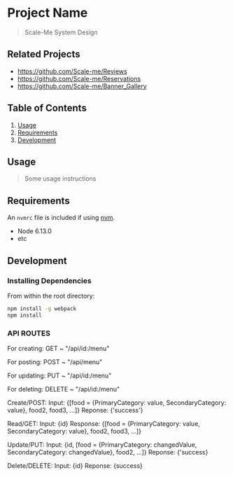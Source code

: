 # Project Name

> Scale-Me System Design

## Related Projects

  - https://github.com/Scale-me/Reviews
  - https://github.com/Scale-me/Reservations
  - https://github.com/Scale-me/Banner_Gallery

## Table of Contents

1. [Usage](#Usage)
1. [Requirements](#requirements)
1. [Development](#development)

## Usage

> Some usage instructions

## Requirements

An `nvmrc` file is included if using [nvm](https://github.com/creationix/nvm).

- Node 6.13.0
- etc

## Development

### Installing Dependencies

From within the root directory:

```sh
npm install -g webpack
npm install
```

### API ROUTES

For creating: GET ~ "/api/id:/menu"

For posting: POST ~ "/api/menu"

For updating: PUT ~ "/api/id:/menu"

For deleting: DELETE ~ "/api/id:/menu"

Create/POST: Input: {[food = {PrimaryCategory: value, SecondaryCategory: value}, food2, food3, ...]} Reponse: {'success'}

Read/GET: Input: {id} Response: {[food = {PrimaryCategory: value, SecondaryCategory: value}, food2, food3, ...]}

Update/PUT: Input: {id, [food = {PrimaryCategory: changedValue, SecondaryCategory: changedValue}, food2, ...]} Reponse: {'success}

Delete/DELETE: Input: {id} Reponse: {success}
